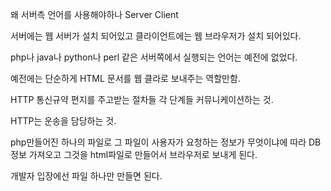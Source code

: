 왜 서버측 언어를 사용해야하나
Server Client

서버에는 웹 서버가 설치 되어있고
클라이언트에는 웹 브라우저가 설치 되어있다.

php나 java나 python나 perl 같은 서버쪽에서 실행되는 언어는 예전에 없었다.

예전에는 단순하게 HTML 문서를 웹 클라로 보내주는 역할만함.

HTTP 통신규약
편지를 주고받는 절차들 각 단계들 커뮤니케이션하는 것.

HTTP는 운송을 담당하는 것.

php만들어진 하나의 파일로 그 파일이 사용자가 요청하는 정보가 무엇이냐에 따라 DB 정보 가져오고 그것을 html파일로 만들어서 브라우저로 보내게 된다.

개발자 입장에선 파일 하나만 만들면 된다.

